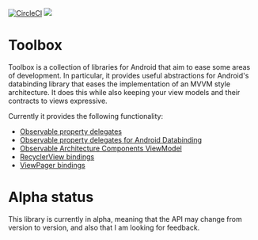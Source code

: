[![CircleCI](https://circleci.com/gh/Aidanvii7/Toolbox.svg?style=svg)](https://circleci.com/gh/Aidanvii7/Toolbox)
[![](https://jitpack.io/v/Aidanvii7/Toolbox.svg)](https://jitpack.io/#Aidanvii7/Toolbox)


# Toolbox
Toolbox is a collection of libraries for Android that aim to ease some areas of development. In particular, it provides useful abstractions for Android's databinding library that eases the implementation of an MVVM style architecture. It does this while also keeping your view models and their contracts to views expressive.

Currently it provides the following functionality:
- [Observable property delegates](delegates-observable/README.md)
- [Observable property delegates for Android Databinding](delegates-observable-databinding/README.md)
- [Observable Architecture Components ViewModel](databinding-arch-viewmodel/README.md)
- [RecyclerView bindings](adapterviews-databinding-recyclerview/README.md)
- [ViewPager bindings](adapterviews-databinding-recyclerpager/README.md)

# Alpha status
This library is currently in alpha, meaning that the API may change from version to version, and also that I am looking for feedback.
